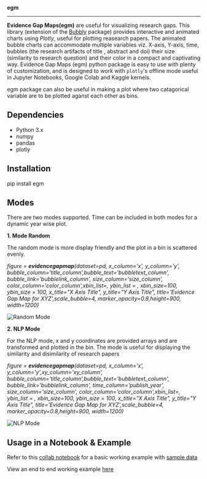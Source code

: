 **egm**
******************************

**Evidence Gap Maps(egm)** are useful for visualizing research gaps. This library (extension of the [Bubbly]( https://github.com/AashitaK/bubbly) package) provides interactive and animated charts using *Plotly*, useful for plotting reasearch papers. The animated bubble charts can accommodate multiple variables viz. X-axis, Y-axis, time, bubbles (the research artifacts of title , abstract and doi) their size (similarity to research question) and their color in a compact and captivating way. Evidence Gap Maps (egm) python package is easy to use with plenty of customization, and is designed to work with ``plotly``'s offline mode useful in Jupyter Notebooks, Google Colab and Kaggle kernels. 

egm package can also be useful in making a plot where two catagorical variable are to be plotted aganst each other as bins.

Dependencies
------------
* Python 3.x
* numpy
* pandas 
* plotly

Installation
-------------
pip install egm

**Modes**
----------------------------
There are two modes supported. Time can be included in both modes for a dynamic year wise plot. 

**1. Mode Random**

The random mode is more display friendly and the plot in a bin is scattered evenly.  

*figure = **evidencegapmap**(dataset=pd, x_column='x', y_column='y',
  bubble_column='title_column',bubble_text='bubbletext_column', bubble_link='bubblelink_column', size_column='size_column', color_column='color_column',xbin_list=<list1>, ybin_list = <list2>,
  xbin_size=100, ybin_size = 100, x_title="X Axis Title", y_title="Y Axis Title", title='Evidence Gap Map for XYZ',scale_bubble=4, marker_opacity=0.8,height=900, width=1200)*
  
![Random Mode](./egm.png?raw=true "Random Mode")
 

 **2. NLP Mode**
   
For the NLP mode, x and y coordinates are provided arrays and are transformed and plotted in the bin. The mode is useful for displaying the similarity and disimilarity of research papers

 *figure = **evidencegapmap**(dataset=pd, x_column='x', y_column='y',xy_column='xy_column',
  bubble_column='title_column',bubble_text='bubbletext_column', bubble_link='bubblelink_column', time_column='publish_year', size_column='size_column', color_column='color_column',xbin_list=<list1>, ybin_list = <list2>,
  xbin_size=100, ybin_size = 100, x_title="X Axis Title", y_title="Y Axis Title", title='Evidence Gap Map for XYZ',scale_bubble=4, marker_opacity=0.8,height=900, width=1200)*
  

![NLP Mode](./egm.gif?raw=true "NLP Mode")

Usage in a Notebook & Example 
----------------------------

Refer to this [collab notebook](https://shorturl.at/gwCZ6) for a basic working example with [sample data](https://github.com/mb7419/egm/blob/master/egmsample.csv) 


View an end to end working example [here](https://www.kaggle.com/uplytics/evidence-gap-map-for-risk-areas)





